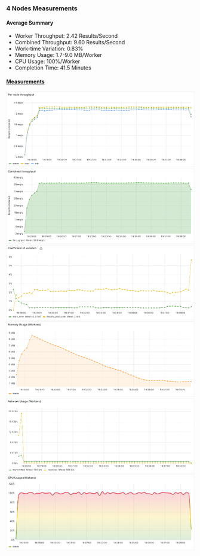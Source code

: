 ### 4 Nodes Measurements

#### Average Summary

- Worker Throughput: 2.42 Results/Second
- Combined Throughput: 9.60 Results/Second
- Work-time Variation: 0.83%
- Memory Usage: 1.7-9.0 MB/Worker
- CPU Usage: 100%/Worker
- Completion Time: 41.5 Minutes

#### [Measurements](https://snapshots.raintank.io/dashboard/snapshot/m8kFSvvJtKlsQ07F7u79pBwpPjiIUS27)

![Worker_throughput](Per%20node%20throughput.png)
![Combined_throughput](Combined%20throughput.png)
![Variation](Coefficient%20of%20variation.png)
![Memory](Memory%20Usage%20(Workers).png)
![Network](Network%20Usage%20(Workers).png)
![CPU](CPU%20Usage%20(Workers).png)
